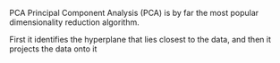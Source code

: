 PCA 
Principal Component Analysis (PCA) is by far the most popular dimensionality reduction algorithm.

First it identifies the hyperplane that lies closest to the data, and then it projects the data onto it